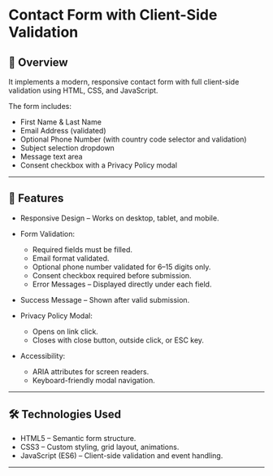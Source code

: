 # Contact Form with Client-Side Validation

## 📌 Overview 
It implements a modern, responsive contact form with full client-side validation using HTML, CSS, and JavaScript.

The form includes:
- First Name & Last Name
- Email Address (validated)
- Optional Phone Number (with country code selector and validation)
- Subject selection dropdown
- Message text area
- Consent checkbox with a Privacy Policy modal

---

## 🎯 Features
- Responsive Design – Works on desktop, tablet, and mobile.
  
- Form Validation:
  - Required fields must be filled.
  - Email format validated.
  - Optional phone number validated for 6–15 digits only.
  - Consent checkbox required before submission.
  - Error Messages – Displayed directly under each field.
- Success Message – Shown after valid submission.
  
- Privacy Policy Modal:
  - Opens on link click.
  - Closes with close button, outside click, or ESC key.
- Accessibility:
  - ARIA attributes for screen readers.
  - Keyboard-friendly modal navigation.

---
## 🛠️ Technologies Used
- HTML5 – Semantic form structure.
- CSS3 – Custom styling, grid layout, animations.
- JavaScript (ES6) – Client-side validation and event handling.

---


